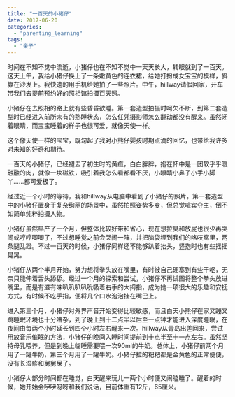 ```yaml
---
title: "一百天的小猪仔"
date: 2017-06-20
categories: 
  - "parenting_learning"
tags: 
  - "亲子"
---
```


时间在不知不觉中流逝，小猪仔也在不知不觉中一天天长大，转眼就到了一百天。这天上午，我给小猪仔换上了一条嫩黄色的连衣裙，给她打扮成女宝宝的模样，斜靠在沙发上。我快速的用手机给她拍了一些照片。中午，hillway请假回家，开车带我们去提前预约好的照相馆拍摄百天照。

小猪仔在去照相的路上就有些昏昏欲睡。第一套造型拍摄时呵欠不断，到第二套造型时已经进入前所未有的熟睡状态，怎么任凭摄影师怎么翻动都没有醒来。虽然闭着眼睛，而宝宝睡着的样子也很可爱，就像天使一样。

这个像天使一样的宝宝，既勾起了我对小熊仔婴孩时期点滴的回忆，也带给我许多对未知的好奇和期待。

一百天的小猪仔，已经褪去了初生时的黄疸，白白胖胖，抱在怀中是一团软乎乎暖融融的肉，就像一块磁铁，吸引着我怎么看都看不厌，小眼睛小鼻子小手小脚丫……都可爱极了。

经过近一个小时的等待，我和hillway从电脑中看到了小猪仔的照片，第一套造型中的小猪仔置身于复杂绚丽的场景中，虽然拍照姿势多变，但总觉喧宾夺主，倒不如简单纯粹拍摄人物。

小猪仔虽然早产了一个月，但整体比较好带和省心，现在想拉臭和放屁也很少再哭闹或哼哼唧唧了，不过想睡觉之前会哭闹一阵，并把脑袋埋到我们的咯吱窝里，两条腿乱蹬。不过一百天的时候，小猪仔同样还不能够趴着抬头，竖抱时也有些摇摇晃晃。

小猪仔从两个半月开始，努力想将拳头放在嘴里，有时被自己硬塞到有些干呕，无奈只能伸着舌头舔舔。经过一个月的探索和尝试，小猪仔不再试图将整个拳头放进嘴里，而是有滋有味叭叭叭叭吮吸着右手的大拇指，成为她一项很大的乐趣和安抚方式，有时候不吃手指，便将几个口水泡泡挂在嘴巴上。

进入第三个月，小猪仔对外界声音开始变得比较敏感，而且白天小熊仔在家又蹦又跳睡眠环境也十分嘈杂，到了晚上到十二点半以后至一点钟才能进入深度睡眠，在夜间由每两个小时延长到四个小时左右醒来一次。hillway从青岛出差回来，尝试用放音乐催眠的方法，小猪仔的晚间入睡时间提前到十点半至十一点左右。虽然坚持母乳喂养，但是到晚上临睡需要喂一次90ml的牛奶。总体上，小猪仔前两个月用了一罐牛奶，第三个月用了一罐牛奶。小猪仔拉的粑粑都是金黄色的正常便便，没有长湿疹和舅舅屎了。

小猪仔大部分时间都在睡觉，白天醒来玩儿一两个小时便又闹瞌睡了。醒着的时候，她开始会吚吚呀呀和我们说话，目前体重有12斤，65厘米。

